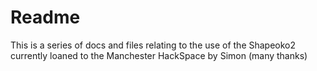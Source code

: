 # Readme

This is a series of docs and files relating to the use of the Shapeoko2 currently loaned to the Manchester HackSpace by Simon (many thanks)
